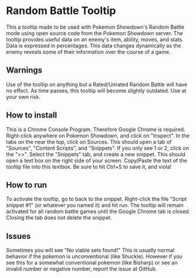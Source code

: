 Random Battle Tooltip
========================================================================

This a tooltip made to be used with Pokemon Showdown's Random Battle mode using open source code from the Pokemon Showdown server.
The tooltip provides useful data on an enemy's item, ability, moves, and stats.
Data is expressed in percentages. This data changes dynamically as the enemy reveals some of their information over the course of a game.

Warnings
------------------------------------------------------------------------

Use of the tooltip on anything but a Rated/Unrated Random Battle will have no effect.
As time passes, this tooltip will become slightly outdated. Use at your own risk.

How to install
------------------------------------------------------------------------

This is a Chrome Console Program. Therefore Google Chrome is required.
Right-click anywhere on Pokemon Showdown, and click on "Inspect". In the tabs on the near the top, click on Sources.
This should open a tab of "Sources", "Content Scripts", and "Snippets". If you only see 1 or 2, click on the ">>".
Select the "Snippets" tab, and create a new snippet. This should open a text box on the right side of your screen.
Copy/Paste the text of the tooltip file into this textbox. Be sure to hit Ctrl+S to save it, and viola!

How to run
------------------------------------------------------------------------

To activate the tooltip, go to back to the snippet. Right-click the file "Script snippet #1" (or whatever you named it) and hit run.
The tooltip will remain activated for all random battle games until the Google Chrome tab is closed.
Closing the tab does not delete the snippet.

Issues
------------------------------------------------------------------------

Sometimes you will see "No viable sets found!" This is usually normal behavior if the pokemon is unconventional (like Shuckle).
However if you see this for a somewhat conventional pokemon (like Bisharp) or see an invalid number or negative number, report the issue at GitHub.